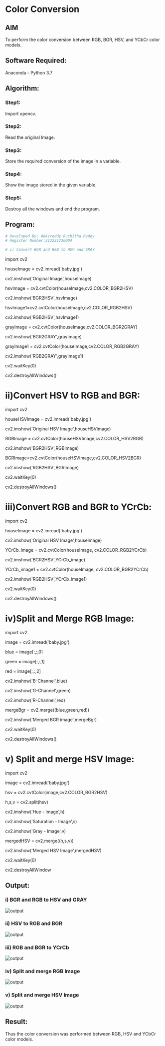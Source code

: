 # Color Conversion
## AIM
To perform the color conversion between RGB, BGR, HSV, and YCbCr color models.

## Software Required:
Anaconda - Python 3.7
## Algorithm:
### Step1:
Import opencv.

### Step2:
Read the original Image.

### Step3:
Store the required conversion of the image in a variable.

### Step4:
 Show the image stored in the given variable.

### Step5:
Destroy all the windows and end the program.

## Program:
```python
# Developed By: Akkireddy Ruchitha Reddy
# Register Number:212221230004

# i) Convert BGR and RGB to HSV and GRAY
```
import cv2

houseImage = cv2.imread('baby.jpg')

cv2.imshow('Original Image',houseImage)

hsvImage = cv2.cvtColor(houseImage,cv2.COLOR_BGR2HSV)

cv2.imshow('BGR2HSV',hsvImage)

hsvImage1=cv2.cvtColor(houseImage,cv2.COLOR_RGB2HSV)

cv2.imshow('RGB2HSV',hsvImage1)

grayImage = cv2.cvtColor(houseImage,cv2.COLOR_BGR2GRAY)

cv2.imshow('BGR2GRAY',grayImage)

grayImage1 = cv2.cvtColor(houseImage,cv2.COLOR_RGB2GRAY)

cv2.imshow('RGB2GRAY',grayImage1)

cv2.waitKey(0)

cv2.destroyAllWindows()

# ii)Convert HSV to RGB and BGR:

import cv2

houseHSVImage = cv2.imread('baby.jpg')

cv2.imshow('Original HSV Image',houseHSVImage)

RGBImage = cv2.cvtColor(houseHSVImage,cv2.COLOR_HSV2RGB)

cv2.imshow('BGR2HSV',RGBImage)

BGRImage=cv2.cvtColor(houseHSVImage,cv2.COLOR_HSV2BGR)

cv2.imshow('RGB2HSV',BGRImage)

cv2.waitKey(0)

cv2.destroyAllWindows()



# iii)Convert RGB and BGR to YCrCb:

import cv2

houseImage = cv2.imread('baby.jpg')

cv2.imshow('Original HSV Image',houseImage)

YCrCb_image = cv2.cvtColor(houseImage, cv2.COLOR_RGB2YCrCb)

cv2.imshow('BGR2HSV',YCrCb_image)

YCrCb_image1 = cv2.cvtColor(houseImage, cv2.COLOR_BGR2YCrCb)

cv2.imshow('RGB2HSV',YCrCb_image1)

cv2.waitKey(0)

cv2.destroyAllWindows()





# iv)Split and Merge RGB Image:

import cv2

image = cv2.imread('baby.jpg')

blue = image[:,:,0]

green = image[:,:,1]

red = image[:,:,2]

cv2.imshow('B-Channel',blue)

cv2.imshow('G-Channel',green)

cv2.imshow('R-Channel',red)

mergeBgr = cv2.merge((blue,green,red))

cv2.imshow('Merged BGR image',mergeBgr)

cv2.waitKey(0)

cv2.destroyAllWindows()





# v) Split and merge HSV Image:

import cv2

image = cv2.imread('baby.jpg')

hsv = cv2.cvtColor(image,cv2.COLOR_BGR2HSV)

h,s,v = cv2.split(hsv)

cv2.imshow('Hue - Image',h)

cv2.imshow('Saturation - Image',s)

cv2.imshow('Gray - Image',v)

mergedHSV = cv2.merge((h,s,v))

cv2.imshow('Merged HSV Image',mergedHSV)

cv2.waitKey(0)

cv2.destroyAllWindow


## Output:

### i) BGR and RGB to HSV and GRAY
![output](?raw=true)

### ii) HSV to RGB and BGR
![output](?raw=true)


### iii) RGB and BGR to YCrCb
![output](?raw=true)


### iv) Split and merge RGB Image
![output](?raw=true)


### v) Split and merge HSV Image
![output](?raw=true)

## Result:
Thus the color conversion was performed between RGB, HSV and YCbCr color models.
